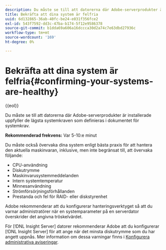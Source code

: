 ```yaml
---
description: Du måste se till att datorerna där Adobe-serverprodukter är installerade uppfyller de lägsta systemkraven som definieras i dokumentet för systemkrav.
title: Bekräfta att dina system är felfria
uuid: 6d132865-36ab-40fc-be24-e031f356fce2
exl-id: 543f7592-dd3c-47ba-b174-5f12e9586378
source-git-commit: b1dda69a606a16dccca30d2a74c7e63dbd27936c
workflow-type: tm+mt
source-wordcount: '169'
ht-degree: 0%

---
```


# Bekräfta att dina system är felfria{#confirming-your-systems-are-healthy}

{{eol}}

Du måste se till att datorerna där Adobe-serverprodukter är installerade uppfyller de lägsta systemkraven som definieras i dokumentet för systemkrav.

**Rekommenderad frekvens:** Var 5-10:e minut

Du måste också övervaka dina system enligt bästa praxis för att hantera den aktuella maskinvaran, inklusive, men inte begränsat till, att övervaka följande:

* CPU-användning
* Diskutrymme
* Maskinvarusystemmeddelanden
* Intern systemtemperatur
* Minnesanvändning
* Strömförsörjningsförhållanden
* Prestanda och fel för RAID- eller diskstyrenhet

Adobe rekommenderar att du konfigurerar hanteringsverktyget så att du varnar administratörer när en systemparameter på en serverdator överskrider det angivna tröskelvärdet.

För [!DNL Insight Server] datorer rekommenderar Adobe att du konfigurerar [!DNL Insight Server] för att ange när det minsta diskutrymme som du har angett uppnås. Mer information om dessa varningar finns i [Konfigurera administrativa aviseringar](../../../home/c-inst-svr/c-admin-inst-svr/t-config-adm-alrts.md#task-0858f588da4941aa9d4952f6592681aa).
